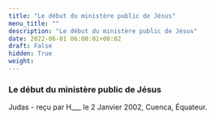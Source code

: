 ```yaml
---
title: "Le début du ministère public de Jésus"
menu_title: ""
description: "Le début du ministère public de Jésus"
date: 2022-06-01 06:00:01+00:02
draft: False
hidden: True
weight:
---
```

### Le début du ministère public de Jésus

Judas - reçu par H___  le 2 Janvier 2002, Cuenca, Équateur.



